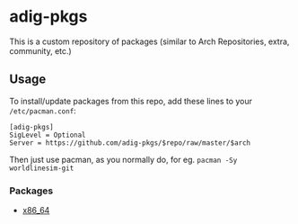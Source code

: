# adig-pkgs

This is a custom repository of packages (similar to Arch Repositories, extra, community, etc.)

## Usage
To install/update packages from this repo, add these lines to your `/etc/pacman.conf`:

```
[adig-pkgs]
SigLevel = Optional
Server = https://github.com/adig-pkgs/$repo/raw/master/$arch
```

Then just use pacman, as you normally do, for eg. `pacman -Sy worldlinesim-git`

### Packages

- [x86_64](https://github.com/adig-pkgs/adig-pkgs/tree/gh-pages/x86_64)

